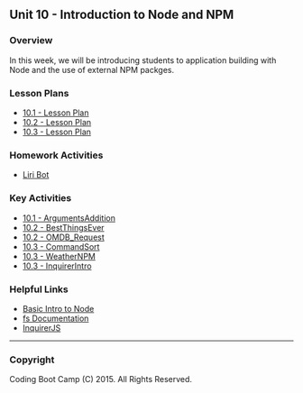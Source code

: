## Unit 10 - Introduction to Node and NPM

### Overview

In this week, we will be introducing students to application building with Node and the use of external NPM packges. 

### Lesson Plans

* [10.1 - Lesson Plan](01-Day/01-Day-Lessonplan.md)
* [10.2 - Lesson Plan](02-Day/02-Day-Lessonplan.md)
* [10.3 - Lesson Plan](03-Day/03-Day-Lessonplan.md)

### Homework Activities

* [Liri Bot](../../../01-Class-Content/10-nodejs/02-Homework/Instructions/homework_instructions.md)

### Key Activities

* [10.1 - ArgumentsAddition](../../../01-Class-Content/10-nodejs/01-Activities/04-ArgumentsAddition)
* [10.2 - BestThingsEver](../../../01-Class-Content/10-nodejs/01-Activities/13-BestThingsEver)
* [10.2 - OMDB_Request](../../../01-Class-Content/10-nodejs/01-Activities/17-OMDB_Request)
* [10.3 - CommandSort](../../../01-Class-Content/10-nodejs/01-Activities/20-CommandSort)
* [10.3 - WeatherNPM](../../../01-Class-Content/10-nodejs/01-Activities/22-WeatherNPM)
* [10.3 - InquirerIntro](../../../01-Class-Content/10-nodejs/01-Activities/25-Inquirer_Intro)

### Helpful Links

* [Basic Intro to Node](http://blog.modulus.io/absolute-beginners-guide-to-nodejs)
* [fs Documentation](https://nodejs.org/api/fs.html)
* [InquirerJS](https://www.npmjs.com/package/inquirer)

- - -

### Copyright

Coding Boot Camp (C) 2015. All Rights Reserved.
